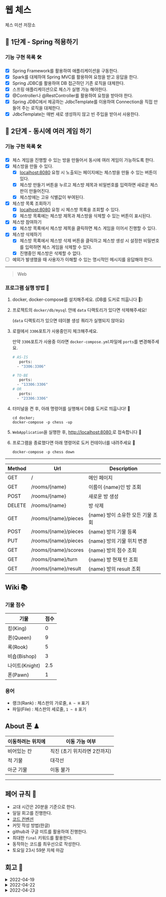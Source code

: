 # 웹 체스

체스 미션 저장소

## 🚀 1단계 - Spring 적용하기

### 기능 구현 목록 🛠

- [x] Spring Framework를 활용하여 애플리케이션을 구동한다.
- [x] Spark를 대체하여 Spring MVC를 활용하여 요청을 받고 응답을 한다.
- [x] Spring JDBC를 활용하여 DB 접근하던 기존 로직을 대체한다.
- [x] 스프링 애플리케이션으로 체스가 실행 가능 해야한다.
- [x] @Controller나 @RestController를 활용하여 요청을 받아야 한다.
- [x] Spring JDBC에서 제공하는 JdbcTemplate를 이용하여 Connection을 직접 만들어 주는 로직을 대체한다.
- [x] JdbcTemplate는 매번 새로 생성하지 않고 빈 주입을 받아서 사용한다.

## 🚀 2단계 - 동시에 여러 게임 하기

### 기능 구현 목록 🛠

- [x]  체스 게임을 진행할 수 있는 방을 만들어서 동시에 여러 게임이 가능하도록 한다.
- [x]  체스방을 만들 수 있다.
   - [x]  [localhost:8080](http://localhost:8080) 요청 시 노출되는 페이지에는 체스방을 만들 수 있는 버튼이 있다.
   - [x]  체스방 만들기 버튼을 누르고 체스방 제목과 비밀번호를 입력하면 새로운 체스판이 만들어진다.
   - [x]  체스방에는 고유 식별값이 부여된다.
- [x]  체스방 목록 조회하기
   - [x]  [localhost:8080](http://localhost:8080) 요청 시 체스방 목록을 조회할 수 있다.
   - [x]  체스방 목록에는 체스방 제목과 체스방을 삭제할 수 있는 버튼이 표시된다.
- [x]  체스방 참여하기
   - [x]  체스방 목록에서 체스방 제목을 클릭하면 체스 게임을 이어서 진행할 수 있다.
- [x]  체스방 삭제하기
   - [x]  체스방 목록에서 체스방 삭제 버튼을 클릭하고 체스방 생성 시 설정한 비밀번호를 입력하면 체스 게임을 삭제할 수 있다.
   - [x]  진행중인 체스방은 삭제할 수 없다.
- [ ]  예외가 발생했을 때 사용자가 이해할 수 있는 명시적인 메시지를 응답해야 한다.

---

> Web

### 프로그램 실행 방법 🏃

1. docker, docker-compose를 설치해주세요. (DB를 도커로 띄웁니다 🐳)
2. 프로젝트의 `docker/db/mysql` 안에 `data` 디랙토리가 있다면 삭제해주세요!

   (`data` 디랙토리가 있으면 테이블 생성 쿼리가 실행되지 않아요)
3. 로컬에서 `3306`포트가 사용중인지 체크해주세요.

   만약 `3306`포트가 사용중 이라면 `docker-compose.yml`파일에 `ports`를 변경해주세요.

    ```dockerfile
   # AS-IS
       ports:
      - "3306:3306"
   
   # TO-BE
       ports:
      - "13306:3306"
   # OR
       ports:
      - "23306:3306"
   ```


4. 터미널을 켠 후, 아래 명령어를 실행해서 DB를 도커로 띄웁니다! 🐳

    ```shell
    cd docker;
    docker-compose -p chess -up
    ```

5. `WebApplication`을 실행한 후, <a href="http://localhost:8080" target="_blank">http://localhost:8080 </a>로 접속합니다 🤗
6. 프로그램을 종료했다면 아래 명령어로 도커 컨테이너를 내려주세요 👋
    ```shell
    docker-compose -p chess down
    ```

---

| Method |           Url           |         Description         |
|--------|-------------------------|-----------------------------|
|GET     |/                        |메인 페이지                     |
|GET     |/rooms/{name}            |이름이 {name}인 방 조회          |
|POST    |/rooms/{name}            |새로운 방 생성                  |
|DELETE  |/rooms/{name}            |방 삭제                        |
|GET     |/rooms/{name}/pieces     |{name} 방이 소유한 모든 기물 조회  |
|POST    |/rooms/{name}/pieces     |{name} 방의 기물 등록           |
|PUT     |/rooms/{name}/pieces     |{name} 방의 기물 위치 변경       |
|GET     |/rooms/{name}/scores     |{name} 방의 점수 조회           |
|GET     |/rooms/{name}/turn       |{name} 방 현재 턴 조회          |
|GET     |/rooms/{name}/result     |{name} 방의 result 조회        |

## Wiki 📚

### 기물 점수

|     기물     |     점수     |
| ----------- | ----------- |
| 킹(King)     |  0         |
| 퀸(Queen)    |  9         |
| 록(Rook)     |  5         |
| 비숍(Bishop) |  3         |
| 나이트(Knight)|  2.5       |
| 폰(Pawn)     |  1         |

### 용어

- 랭크(Rank) : 체스판의 가로줄, `A ~ H` 표기
- 파일(File) : 체스판의 세로줄, `1 ~ 8` 표기

## About 폰 ♟

| 이동하려는 위치에 | 이동 가능 여부 |
|--------------|-------------|
|비어있는 칸      | 직진 (초기 위치라면 2칸까지)|
|적 기물         | 대각선       |
|아군 기물       | 이동 불가     |

---

## 페어 규칙 🧨

- 교대 시간은 20분을 기준으로 한다.
- 일일 회고를 진행한다.
- [코드 컨벤션](https://github.com/woowacourse/woowacourse-docs/tree/master/styleguide/java)
- 커밋 작성 방법(한글)
- github과 구글 미트를 활용하여 진행한다.
- 최대한 `final` 키워드를 활용한다.
- 동작하는 코드를 최우선으로 작성한다.
- 토요일 23시 59분 자체 마감

## 회고 🤗

<details>
<summary>2022-04-19</summary>

### 느낀점

`엘리`: 이렇게 회고를 하고 있다는 것이 신기하다. 체계적으로 앞으로 어떻게 할지 정하고 나니 출발이 좋다고 생각한다.

`릭(릭냥이)`: 3인 페어라 조금 걱정 스러웠지만 느낌이 괜찮다.

`매트`: 내 체스 코드가 쓰레기라 걱정했는데 다행히 3인 페어라 고를 수 있는 선택지가 많아서 좋았다.

### 페어에게 좋았던 점

`엘리`: 포키한테 매트 칭찬을 듣고, 애쉬한테는 릭이 귀엽다는 이야기를 듣고 앞으로 기대가 된다.

`릭(릭냥이)`:  생각하는 방향이 비슷한 것 같아서 싱크를 맞추는데 편했다.

`매트`: 다들 자신의 의견을 적극적으로 표현하여 규칙이나 코드를 선택하는데 빠르게 진행될 수 있었다.

### 아쉬웠던 점

`엘리`: 레벨 로그가 아직 미완성되어 조금 미안한 마음이 든다.

`릭(릭냥이)`:  스프링 학습과 레벨 로그로 인해 바로 시작을 못해서 아쉬웠다.

`매트`: 다 좋은데 선릉 환경이 생각보다 쾌적하지 않아서 조금 아쉽다.
</details>


<details>
<summary>2022-04-22</summary>

### 느낀점

`엘리`: 생각보다 빨리 끝났다. 근데 선릉 공기가 너무 안좋아서 머리가 아파서 슬프다.

`릭(릭냥이)`: 생각대로 빨리 끝났다.

`매트`: 페어와 함께하는 건 좋지만 선릉 시설이 생각보다 너무 열약하다. ㅠㅜ

### 페어에게 좋았던 점

`엘리`: 다들 준비를 잘 해와서 빨리 빨리 잘 한 것 같아서 좋았다. 릭 코드가 생각보다 계층이 잘 나눠져 있어서 스프링을 적용하는데 변경 사항이 적었다.

`릭(릭냥이)`: 한게 없었는데 버스를 탄거 같다. 하지만 나는 코드 제공을 했다.

`매트`: 다들 열의을 다해 참여하여 빠르게 예외들을 캐치할 수 있었다. 덕분에 아주 빠르게 미션의 초안을 마무리할 수 있었다.

### 아쉬웠던 점

`엘리`: 릭이 js쪽을 조금 이상하게 작성하여 생각보다 많은 변경 사항이 생겼다. 덕분에 클린 코드의 중요성에 대해 알게 되었다.

`릭(릭냥이)`: 상태 코드를 분리해서 처리하지 못한 점이 아쉽다.

`매트`: Spring에 대한 배경지식은 풍부했지만 js가 우리의 발목을 잡았다. 또한 릭의 레거시 코드를 변경하는 작업이 약간의 반복 작업 위주여서 토론 거리가 많지 않았다.
</details>

<details>
<summary>2022-04-23</summary>

## 느낀점

`엘리`: 생각보다 페어 프로그래밍이 일찍 끝나서 찝찝하면서도 좋다.

`릭(릭냥이)`: 1단계에서 해야할 것들이 별로 없어서 이게 맞나 싶으면서도 일찍 끝나서 좋다.

`매트`: 1단계 요구사항이 크지 않아서 빨리 끝난 건 좋지만 2단계 요구사항을 살짝 보니 앞날이 캄캄하다.

### 페어에게 좋았던 점

`엘리`: 대화를 하면서 소통이 원할 하게 되서 좋았다. 새롭게 페어 프로그래밍 규칙들을 도입 했는데 모두 잘 참여해서 유익하고 재밌었다.

`릭(릭냥이)`: 혼자 했으면 요구사항을 초월하는 부분까지 구현 했을 것 같은데 페어 덕분에 적절한 선을 지킬 수 있어서 좋았다.

`매트`: 조금은 도전적일 수 있지만 평소 안해본 방법을 권했을 때 모두 빠르게 이해하고 진행할 수 있어서 좋았다. 다들 건전한 토론을 통해 기술적인 이야기를 나눌 수 있어서 좋았다.

### 아쉬웠던 점

`엘리`: 생각 보다 토론할 거리가와 이야기 나눌 거리가 적어서 아쉬웠다. 2단계를 진행하며 많이 괴롭힐 예정이다.

`릭(릭냥이)`: 확실히 2명보다 3명이 힘들다. 이야기를 더 많이 들어주고 더 많은 의견을 받아야 하니깐 힘들었다.

`매트`: 미션에 관련된 이야기를 많이 하지 못해 아쉬웠고 선릉을 통학하며 컨디션 조절에 실패해서 다른 크루들에게 피해가 가지 않을까 걱정이 된 점이 아쉬웠다.

</details>
